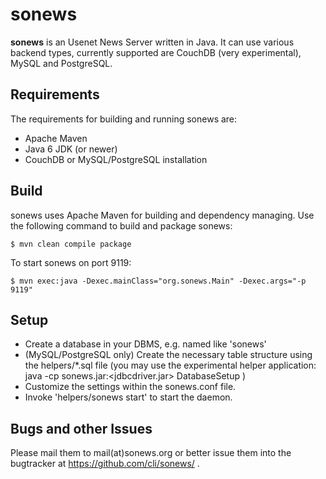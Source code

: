sonews
======

**sonews** is an Usenet News Server written in Java. It can use various 
backend types, currently supported are CouchDB (very experimental), MySQL and PostgreSQL.

Requirements
------------

The requirements for building and running sonews are:

* Apache Maven
* Java 6 JDK (or newer)
* CouchDB or MySQL/PostgreSQL installation

Build
-----

sonews uses Apache Maven for building and dependency managing.
Use the following command to build and package sonews:

    $ mvn clean compile package


To start sonews on port 9119:

    $ mvn exec:java -Dexec.mainClass="org.sonews.Main" -Dexec.args="-p 9119"


Setup
-----

* Create a database in your DBMS, e.g. named like 'sonews'
* (MySQL/PostgreSQL only) Create the necessary table structure using the 
  helpers/*.sql file (you may use the experimental helper application:
   java -cp sonews.jar:<jdbcdriver.jar> DatabaseSetup )
* Customize the settings within the sonews.conf file.
* Invoke 'helpers/sonews start' to start the daemon.

Bugs and other Issues
----------------------

Please mail them to mail(at)sonews.org or better issue them
into the bugtracker at https://github.com/cli/sonews/ .
